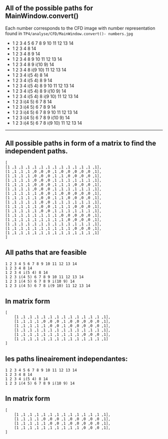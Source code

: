 ## All of the possible paths for MainWindow.convert()

Each number corresponds to the CFD image with number representation found in
`TP4/analyse/CFD/MainWindow.convert()- numbers.jpg`

- 1 2 3 4 5 6 7 8 9 10 11 12 13 14   
- 1 2 3 4 8 14                       
- 1 2 3 4 8 9 14
- 1 2 3 4 8 9 10 11 12 13 14
- 1 2 3 4 8 9 i(10 9) 14
- 1 2 3 4 8 i(9 10) 11 12 13 14
- 1 2 3 4 i(5 4) 8 14
- 1 2 3 4 i(5 4) 8 9 14
- 1 2 3 4 i(5 4) 8 9 10 11 12 13 14
- 1 2 3 4 i(5 4) 8 9 i(10 9) 14
- 1 2 3 4 i(5 4) 8 i(9 10) 11 12 13 14
- 1 2 3 i(4 5) 6 7 8 14
- 1 2 3 i(4 5) 6 7 8 9 14
- 1 2 3 i(4 5) 6 7 8 9 10 11 12 13 14
- 1 2 3 i(4 5) 6 7 8 9 i(10 9) 14
- 1 2 3 i(4 5) 6 7 8 i(9 10) 11 12 13 14
  
---
## All possible paths in form of a matrix to find the independent paths.

```
[
[1 ,1 ,1 ,1 ,1 ,1 ,1 ,1 ,1 ,1 ,1 ,1 ,1 ,1],
[1 ,1 ,1 ,1 ,0 ,0 ,0 ,1 ,0 ,0 ,0 ,0 ,0 ,1],
[1 ,1 ,1 ,1 ,0 ,0 ,0 ,1 ,1 ,0 ,0 ,0 ,0 ,1],
[1 ,1 ,1 ,1 ,0 ,0 ,0 ,1 ,1 ,1 ,1 ,1 ,1 ,1],
[1 ,1 ,1 ,1 ,0 ,0 ,0 ,1 ,1 ,1 ,0 ,0 ,0 ,1],
[1 ,1 ,1 ,1 ,0 ,0 ,0 ,1 ,1 ,1 ,1 ,1 ,1 ,1],
[1 ,1 ,1 ,1 ,1 ,0 ,0 ,1 ,0 ,0 ,0 ,0 ,0 ,1],
[1 ,1 ,1 ,1 ,1 ,0 ,0 ,1 ,1 ,0 ,0 ,0 ,0 ,1],
[1 ,1 ,1 ,1 ,1 ,0 ,0 ,1 ,1 ,1 ,1 ,1 ,1 ,1],
[1 ,1 ,1 ,1 ,1 ,0 ,0 ,1 ,1 ,1 ,0 ,0 ,0 ,1],
[1 ,1 ,1 ,1 ,1 ,0 ,0 ,1 ,1 ,1 ,1 ,1 ,1 ,1],
[1 ,1 ,1 ,1 ,1 ,1 ,1 ,1 ,0 ,0 ,0 ,0 ,0 ,1],
[1 ,1 ,1 ,1 ,1 ,1 ,1 ,1 ,1 ,0 ,0 ,0 ,0 ,1],
[1 ,1 ,1 ,1 ,1 ,1 ,1 ,1 ,1 ,1 ,1 ,1 ,1 ,1],
[1 ,1 ,1 ,1 ,1 ,1 ,1 ,1 ,1 ,1 ,0 ,0 ,0 ,1],
[1 ,1 ,1 ,1 ,1 ,1 ,1 ,1 ,1 ,1 ,1 ,1 ,1 ,1]
]

```

## All paths that are feasible
```
1 2 3 4 5 6 7 8 9 10 11 12 13 14
1 2 3 4 8 14
1 2 3 4 i(5 4) 8 14
1 2 3 i(4 5) 6 7 8 9 10 11 12 13 14
1 2 3 i(4 5) 6 7 8 9 i(10 9) 14
1 2 3 i(4 5) 6 7 8 i(9 10) 11 12 13 14
```

## In matrix form
```
[
    [1 ,1 ,1 ,1 ,1 ,1 ,1 ,1 ,1 ,1 ,1 ,1 ,1 ,1],
    [1 ,1 ,1 ,1 ,0 ,0 ,0 ,1 ,0 ,0 ,0 ,0 ,0 ,1],
    [1 ,1 ,1 ,1 ,1 ,0 ,0 ,1 ,0 ,0 ,0 ,0 ,0 ,1],
    [1 ,1 ,1 ,1 ,1 ,1 ,1 ,1 ,1 ,1 ,1 ,1 ,1 ,1],
    [1 ,1 ,1 ,1 ,1 ,1 ,1 ,1 ,1 ,1 ,0 ,0 ,0 ,1],
    [1 ,1 ,1 ,1 ,1 ,1 ,1 ,1 ,1 ,1 ,1 ,1 ,1 ,1]
]
```

## les paths lineairement independantes:
```
1 2 3 4 5 6 7 8 9 10 11 12 13 14
1 2 3 4 8 14
1 2 3 4 i(5 4) 8 14
1 2 3 i(4 5) 6 7 8 9 i(10 9) 14
```

## In matrix form
```
[
    [1 ,1 ,1 ,1 ,1 ,1 ,1 ,1 ,1 ,1 ,1 ,1 ,1 ,1],
    [1 ,1 ,1 ,1 ,0 ,0 ,0 ,1 ,0 ,0 ,0 ,0 ,0 ,1],
    [1 ,1 ,1 ,1 ,1 ,0 ,0 ,1 ,0 ,0 ,0 ,0 ,0 ,1],
    [1 ,1 ,1 ,1 ,1 ,1 ,1 ,1 ,1 ,1 ,0 ,0 ,0 ,1],
]
```
